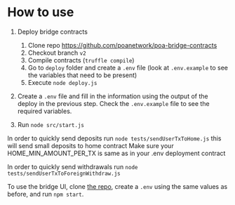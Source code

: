 # How to use

1. Deploy bridge contracts
    1. Clone repo https://github.com/poanetwork/poa-bridge-contracts
    2. Checkout branch `v2`
    3. Compile contracts (`truffle compile`)
    4. Go to `deploy` folder and create a `.env` file (look at `.env.example` to see the variables that need to be present)
    5. Execute `node deploy.js`

2. Create a `.env` file and fill in the information using the output of the deploy in the previous step. Check the `.env.example` file to see the required variables.

3. Run `node src/start.js`

In order to quickly send deposits run
`node tests/sendUserTxToHome.js`
this will send small deposits to home contract
Make sure your HOME\_MIN\_AMOUNT\_PER\_TX is same as in your .env deployment contract

In order to quickly send withdrawals run
`node tests/sendUserTxToForeignWithdraw.js`

To use the bridge UI, clone [the repo](https://github.com/poanetwork/bridge-ui/),
create a `.env` using the same values as before, and run `npm start`.
